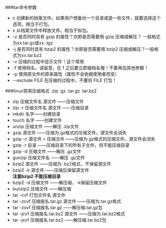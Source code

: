 ###tar命令参数

* c 创建新的档案文件。如果用户想备份一个目录或是一些文件，就要选择这个选项。相当于打包。      
* x 从档案文件中释放文件。相当于拆包。      
* -z 是否同时具有 gzip 的属性？亦即是否需要用 gzip 压缩或解压？ 一般格式为xx.tar.gz或xx. tgz  
* -j 是否同时具有 bzip2 的属性？亦即是否需要用 bzip2 压缩或解压？一般格式为xx.tar.bz2    
* -v 压缩的过程中显示文件！这个常用  
* -f 使用档名，请留意，在 f 之后要立即接档名喔！不要再加其他参数！  
* -p 使用原文件的原来属性（属性不会依据使用者而变）  
* --exclude FILE 在压缩的过程中，不要将 FILE 打包！

###linux常用压缩格式 .zip .gz .tar.gz .tar.bz2

* zip 压缩文件名 源文件 ——压缩文件
* zip -r 压缩文件名 源文件 ——压缩目录
* mkdir 名字——创建目录
* touch 名字 ——创建文件
* unzip 压缩文件 ——解压  .zip文件
* gzip 源文件 ——压缩为.gz格式的压缩文件，源文件会消失
* gzip -c 源文件 > 压缩文件 ——压缩为.gz格式的压缩文件，源文件会消失
* gzip -r 目录 ——压缩目录下的所有子文件，但不能压缩目录
* gzip -d 压缩文件 ——解压 .gz文件
* gunzip 压缩文件名 ——解压 .gz文件 
* bzip2 源文件 ——压缩为 .bz2格式，不保留源文件
* bzip2 -k 源文件 ——压缩后保留源文件    
**注意bzip2 不能压缩目录**     
* bzip2 -d 压缩文件 ——解压缩，-k保留压缩文件
* bunzip2 压缩文件 ——解压缩
* tar -cvf 打包文件名 源文件
* tar -zcvf 压缩报名.tar.gz 源文件 ——压缩为.tar.gz格式
* tar -zxvf 压缩报名.tar.gz ——解压缩.tar.gz包
* tar -jcvf 压缩报名.tar.bz2 源文件 ——压缩为.tar.bz2格式
* tar -jxvf 压缩报名.tar.bz2 ——解压缩.tar.bz2包